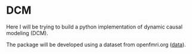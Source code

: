 # DCM
Here I will be trying to build a python implementation of dynamic causal modeling (DCM).

The package will be developed using a dataset from openfmri.org ([data](https://www.openfmri.org/dataset/ds000117/)).
